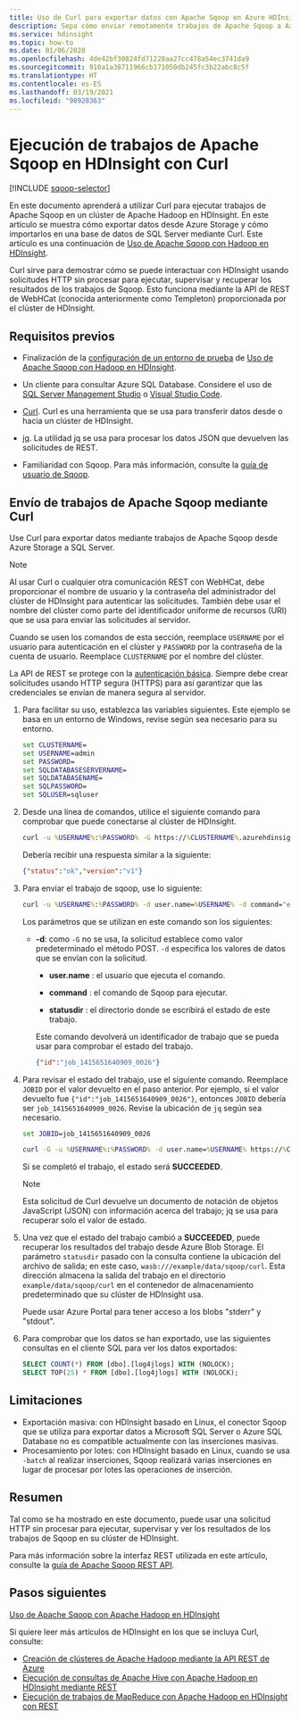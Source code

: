 ```yaml
---
title: Uso de Curl para exportar datos con Apache Sqoop en Azure HDInsight
description: Sepa cómo enviar remotamente trabajos de Apache Sqoop a Azure HDInsight mediante Curl.
ms.service: hdinsight
ms.topic: how-to
ms.date: 01/06/2020
ms.openlocfilehash: 4de42bf30824fd71228aa27cc478a54ec3741da9
ms.sourcegitcommit: 910a1a38711966cb171050db245fc3b22abc8c5f
ms.translationtype: HT
ms.contentlocale: es-ES
ms.lasthandoff: 03/19/2021
ms.locfileid: "98928363"
---
```

# <a name="run-apache-sqoop-jobs-in-hdinsight-with-curl"></a>Ejecución de trabajos de Apache Sqoop en HDInsight con Curl

[!INCLUDE [sqoop-selector](../../../includes/hdinsight-selector-use-sqoop.md)]

En este documento aprenderá a utilizar Curl para ejecutar trabajos de Apache Sqoop en un clúster de Apache Hadoop en HDInsight. En este artículo se muestra cómo exportar datos desde Azure Storage y cómo importarlos en una base de datos de SQL Server mediante Curl. Este artículo es una continuación de [Uso de Apache Sqoop con Hadoop en HDInsight](./hdinsight-use-sqoop.md).

Curl sirve para demostrar cómo se puede interactuar con HDInsight usando solicitudes HTTP sin procesar para ejecutar, supervisar y recuperar los resultados de los trabajos de Sqoop. Esto funciona mediante la API de REST de WebHCat (conocida anteriormente como Templeton) proporcionada por el clúster de HDInsight.

## <a name="prerequisites"></a>Requisitos previos

* Finalización de la [configuración de un entorno de prueba](./hdinsight-use-sqoop.md#create-cluster-and-sql-database) de [Uso de Apache Sqoop con Hadoop en HDInsight](./hdinsight-use-sqoop.md).

* Un cliente para consultar Azure SQL Database. Considere el uso de [SQL Server Management Studio](../../azure-sql/database/connect-query-ssms.md) o [Visual Studio Code](../../azure-sql/database/connect-query-vscode.md).

* [Curl](https://curl.haxx.se/). Curl es una herramienta que se usa para transferir datos desde o hacia un clúster de HDInsight.

* [jq](https://stedolan.github.io/jq/). La utilidad jq se usa para procesar los datos JSON que devuelven las solicitudes de REST.

* Familiaridad con Sqoop. Para más información, consulte la [guía de usuario de Sqoop](https://sqoop.apache.org/docs/1.4.7/SqoopUserGuide.html).

## <a name="submit-apache-sqoop-jobs-by-using-curl"></a>Envío de trabajos de Apache Sqoop mediante Curl

Use Curl para exportar datos mediante trabajos de Apache Sqoop desde Azure Storage a SQL Server.

> [!NOTE]  
> Al usar Curl o cualquier otra comunicación REST con WebHCat, debe proporcionar el nombre de usuario y la contraseña del administrador del clúster de HDInsight para autenticar las solicitudes. También debe usar el nombre del clúster como parte del identificador uniforme de recursos (URI) que se usa para enviar las solicitudes al servidor.

Cuando se usen los comandos de esta sección, reemplace `USERNAME` por el usuario para autenticación en el clúster y `PASSWORD` por la contraseña de la cuenta de usuario. Reemplace `CLUSTERNAME` por el nombre del clúster.

La API de REST se protege con la [autenticación básica](https://en.wikipedia.org/wiki/Basic_access_authentication). Siempre debe crear solicitudes usando HTTP segura (HTTPS) para así garantizar que las credenciales se envían de manera segura al servidor.

1. Para facilitar su uso, establezca las variables siguientes. Este ejemplo se basa en un entorno de Windows, revise según sea necesario para su entorno.

    ```cmd
    set CLUSTERNAME=
    set USERNAME=admin
    set PASSWORD=
    set SQLDATABASESERVERNAME=
    set SQLDATABASENAME=
    set SQLPASSWORD=
    set SQLUSER=sqluser
    ```

1. Desde una línea de comandos, utilice el siguiente comando para comprobar que puede conectarse al clúster de HDInsight.

    ```cmd
    curl -u %USERNAME%:%PASSWORD% -G https://%CLUSTERNAME%.azurehdinsight.net/templeton/v1/status
    ```

    Debería recibir una respuesta similar a la siguiente:

    ```json
    {"status":"ok","version":"v1"}
    ```

1. Para enviar el trabajo de sqoop, use lo siguiente:

    ```cmd
    curl -u %USERNAME%:%PASSWORD% -d user.name=%USERNAME% -d command="export --connect jdbc:sqlserver://%SQLDATABASESERVERNAME%.database.windows.net;user=%SQLUSER%@%SQLDATABASESERVERNAME%;password=%PASSWORD%;database=%SQLDATABASENAME% --table log4jlogs --export-dir /example/data/sample.log --input-fields-terminated-by \0x20 -m 1" -d statusdir="wasb:///example/data/sqoop/curl" https://%CLUSTERNAME%.azurehdinsight.net/templeton/v1/sqoop
    ```

    Los parámetros que se utilizan en este comando son los siguientes:

   * **-d**: como `-G` no se usa, la solicitud establece como valor predeterminado el método POST. `-d` especifica los valores de datos que se envían con la solicitud.

       * **user.name** : el usuario que ejecuta el comando.

       * **command** : el comando de Sqoop para ejecutar.

       * **statusdir** : el directorio donde se escribirá el estado de este trabajo.

     Este comando devolverá un identificador de trabajo que se pueda usar para comprobar el estado del trabajo.

       ```json
       {"id":"job_1415651640909_0026"}
       ```

1. Para revisar el estado del trabajo, use el siguiente comando. Reemplace `JOBID` por el valor devuelto en el paso anterior. Por ejemplo, si el valor devuelto fue `{"id":"job_1415651640909_0026"}`, entonces `JOBID` debería ser `job_1415651640909_0026`. Revise la ubicación de `jq` según sea necesario.

    ```cmd
    set JOBID=job_1415651640909_0026

    curl -G -u %USERNAME%:%PASSWORD% -d user.name=%USERNAME% https://%CLUSTERNAME%.azurehdinsight.net/templeton/v1/jobs/%JOBID% | C:\HDI\jq-win64.exe .status.state
    ```

    Si se completó el trabajo, el estado será **SUCCEEDED**.

   > [!NOTE]  
   > Esta solicitud de Curl devuelve un documento de notación de objetos JavaScript (JSON) con información acerca del trabajo; jq se usa para recuperar solo el valor de estado.

1. Una vez que el estado del trabajo cambió a **SUCCEEDED**, puede recuperar los resultados del trabajo desde Azure Blob Storage. El parámetro `statusdir` pasado con la consulta contiene la ubicación del archivo de salida; en este caso, `wasb:///example/data/sqoop/curl`. Esta dirección almacena la salida del trabajo en el directorio `example/data/sqoop/curl` en el contenedor de almacenamiento predeterminado que su clúster de HDInsight usa.

    Puede usar Azure Portal para tener acceso a los blobs "stderr" y "stdout".

1. Para comprobar que los datos se han exportado, use las siguientes consultas en el cliente SQL para ver los datos exportados:

    ```sql
    SELECT COUNT(*) FROM [dbo].[log4jlogs] WITH (NOLOCK);
    SELECT TOP(25) * FROM [dbo].[log4jlogs] WITH (NOLOCK);
    ```

## <a name="limitations"></a>Limitaciones

* Exportación masiva: con HDInsight basado en Linux, el conector Sqoop que se utiliza para exportar datos a Microsoft SQL Server o Azure SQL Database no es compatible actualmente con las inserciones masivas.
* Procesamiento por lotes: con HDInsight basado en Linux, cuando se usa `-batch` al realizar inserciones, Sqoop realizará varias inserciones en lugar de procesar por lotes las operaciones de inserción.

## <a name="summary"></a>Resumen

Tal como se ha mostrado en este documento, puede usar una solicitud HTTP sin procesar para ejecutar, supervisar y ver los resultados de los trabajos de Sqoop en su clúster de HDInsight.

Para más información sobre la interfaz REST utilizada en este artículo, consulte la <a href="https://sqoop.apache.org/docs/1.99.3/RESTAPI.html" target="_blank">guía de Apache Sqoop REST API</a>.

## <a name="next-steps"></a>Pasos siguientes

[Uso de Apache Sqoop con Apache Hadoop en HDInsight](hdinsight-use-sqoop.md)

Si quiere leer más artículos de HDInsight en los que se incluya Curl, consulte:

* [Creación de clústeres de Apache Hadoop mediante la API REST de Azure](../hdinsight-hadoop-create-linux-clusters-curl-rest.md)
* [Ejecución de consultas de Apache Hive con Apache Hadoop en HDInsight mediante REST](apache-hadoop-use-hive-curl.md)
* [Ejecución de trabajos de MapReduce con Apache Hadoop en HDInsight con REST](apache-hadoop-use-mapreduce-curl.md)
